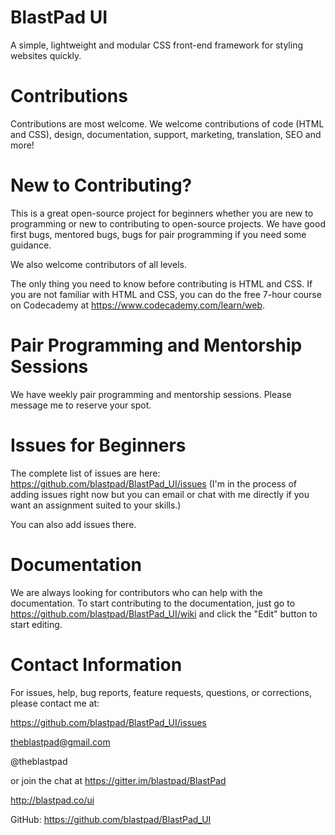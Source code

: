 # BlastPad UI
A simple, lightweight and modular CSS front-end framework for styling websites quickly.



# Contributions
Contributions are most welcome. We welcome contributions of code (HTML and CSS), design, documentation, support, marketing, translation, SEO and more!



# New to Contributing?

This is a great open-source project for beginners whether you are new to programming or new to contributing to open-source projects. We have good first bugs, mentored bugs, bugs for pair programming if you need some guidance.

We also welcome contributors of all levels.

The only thing you need to know before contributing is HTML and CSS.  If you are not familiar with HTML and CSS, you can do the free 7-hour course on Codecademy at https://www.codecademy.com/learn/web.   



# Pair Programming and Mentorship Sessions

We have weekly pair programming and mentorship sessions.   Please message me to reserve your spot.  



# Issues for Beginners

The complete list of issues are here: https://github.com/blastpad/BlastPad_UI/issues 
(I'm in the process of adding issues right now but you can email or chat with me directly if you want an assignment suited to your skills.)

You can also add issues there.



# Documentation

We are always looking for contributors who can help with the documentation. To start contributing to the documentation, just go to https://github.com/blastpad/BlastPad_UI/wiki and click the "Edit" button to start editing.



# Contact Information

For issues, help, bug reports, feature requests, questions, or corrections, please contact me at:

https://github.com/blastpad/BlastPad_UI/issues

theblastpad@gmail.com

@theblastpad

or join the chat at https://gitter.im/blastpad/BlastPad

http://blastpad.co/ui

GitHub: https://github.com/blastpad/BlastPad_UI
